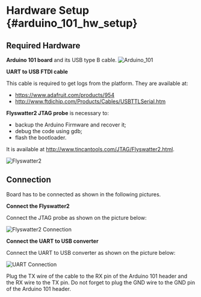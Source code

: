 Hardware Setup {#arduino_101_hw_setup}
========

## Required Hardware

**Arduino 101 board** and its USB type B cable.
![Arduino_101](Arduino_101.jpg)

**UART to USB FTDI cable**

This cable is required to get logs from the platform.
They are available at:
- https://www.adafruit.com/products/954
- http://www.ftdichip.com/Products/Cables/USBTTLSerial.htm

**Flyswatter2 JTAG probe** is necessary to:
- backup the Arduino Firmware and recover it;
- debug the code using gdb;
- flash the bootloader.

It is available at http://www.tincantools.com/JTAG/Flyswatter2.html.

![Flyswatter2](Flyswatter2.jpg)

## Connection

Board has to be connected as shown in the following pictures.

**Connect the Flyswatter2**

Connect the JTAG probe as shown on the picture below:

![Flyswatter2 Connection](Arduino_101_JTAG.jpg)

**Connect the UART to USB converter**

Connect the UART to USB converter as shown on the picture below:

![UART Connection](Arduino_101_UART.jpg)

Plug the TX wire of the cable to the RX pin of the Arduino 101 header and
the RX wire to the TX pin. Do not forget to plug the GND wire to the GND pin
of the Arduino 101 header.

